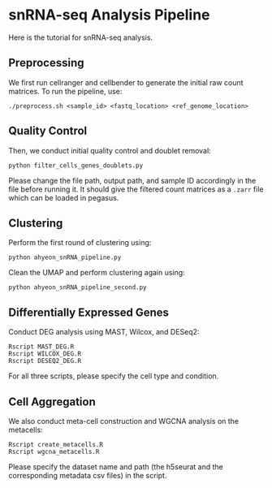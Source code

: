 # snRNA-seq Analysis Pipeline

Here is the tutorial for snRNA-seq analysis.

## Preprocessing

We first run cellranger and cellbender to generate the initial raw count matrices. To run the pipeline, use: 

```
./preprocess.sh <sample_id> <fastq_location> <ref_genome_location>
```

## Quality Control

Then, we conduct initial quality control and doublet removal:

```
python filter_cells_genes_doublets.py
```

Please change the file path, output path, and sample ID accordingly in the file before running it. It should give the filtered count matrices as a `.zarr` file which can be loaded in pegasus.

## Clustering

Perform the first round of clustering using:
```
python ahyeon_snRNA_pipeline.py
```
Clean the UMAP and perform clustering again using:
```
python ahyeon_snRNA_pipeline_second.py
```

## Differentially Expressed Genes

Conduct DEG analysis using MAST, Wilcox, and DESeq2:  

```
Rscript MAST_DEG.R
Rscript WILCOX_DEG.R
Rscript DESEQ2_DEG.R
```

For all three scripts, please specify the cell type and condition. 

## Cell Aggregation

We also conduct meta-cell construction and WGCNA analysis on the metacells:

```
Rscript create_metacells.R
Rscript wgcna_metacells.R
```

Please specify the dataset name and path (the h5seurat and the corresponding metadata csv files) in the script. 
